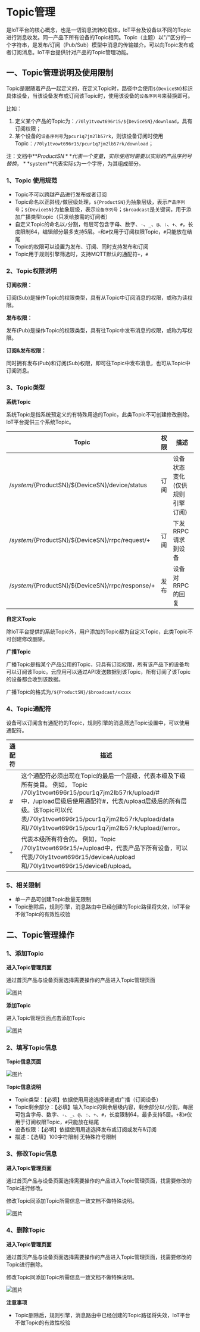 # Topic管理

是IoT平台的核心概念，也是一切消息流转的载体，IoT平台及设备以不同的Topic进行消息收发。同一产品下所有设备的Topic相同。Topic（主题）以"/"区分的一个字符串，是发布/订阅（Pub/Sub）模型中消息的传输媒介。可以向Topic发布或者订阅消息。IoT平台提供针对产品的Topic管理功能。



## 一、Topic管理说明及使用限制

Topic是跟随着产品一起定义的，在定义Topic时，路径中会使用`${DeviceSN}`标识具体设备，当该设备发布或订阅该Topic时，使用该设备的`设备序列号`来替换即可。

比如：

1. 定义某个产品的Topic为：`/70ly1tvowt696r15/${DeviceSN}/download`，具有订阅权限；
2. 某个设备的`设备序列号`为`pcur1q7jm2lb57rk`，则该设备订阅时使用Topic：`/70ly1tvowt696r15/pcur1q7jm2lb57rk/download`；

注：文档中**${ProductSN}**代表一个变量，实际使用时需要以实际的产品序列号替换，**$system**代表实际`$`为一个字符，为其组成部分。



### 1、Topic 使用规范

- Topic不可以跨越产品进行发布或者订阅
- Topic命名以正斜线`/`做层级处理，`${ProductSN}`为抽象层级，表示`产品序列号`；`${DeviceSN}`为抽象层级，表示`设备序列号`；`$broadcast`是关键词，用于添加广播类型topic（只发给按需的订阅者）
- 自定义Topic的命名以`/`分割，每层可包含字母、数字、`-`、`_`、`@`、`:`、`+`、`#`，长度限制64，编辑部分最多支持5层。`+`和`#`仅用于订阅权限Topic，`#`只能放在结尾
- Topic的权限可以设置为发布、订阅、同时支持发布和订阅
- Topic用于规则引擎筛选时，支持MQTT默认的通配符`+`，`#`



### 2、Topic权限说明

**订阅权限：**

订阅(Sub)是操作Topic的权限类型，具有从Topic中订阅消息的权限，或称为读权限。

**发布权限：**

发布(Pub)是操作Topic的权限类型，具有往Topic中发布消息的权限，或称为写权限。

**订阅&发布权限：**

同时拥有发布(Pub)和订阅(Sub)权限，即可往Topic中发布消息，也可从Topic中订阅消息。



### 3、Topic类型

**系统Topic**

系统Topic是指系统预定义的有特殊用途的Topic，此类Topic不可创建修改删除。IoT平台提供三个系统Topic。

| Topic                                                        | 权限 | 描述                                                         |
| ------------------------------------------------------------ | ---- | ------------------------------------------------------------ |
| /$system/${ProductSN}/${DeviceSN}/device/status              | 订阅 | 设备状态变化(仅供规则引擎订阅)                               |
| /$system/${ProductSN}/${DeviceSN}/rrpc/request/+             | 订阅 | 下发RRPC请求到设备                                           |
| /$system/${ProductSN}/${DeviceSN}/rrpc/response/+            | 发布 | 设备对RRPC的回复                                             |



**自定义Topic**

除IoT平台提供的系统Topic外，用户添加的Topic都为自定义Topic，此类Topic不可创建修改删除。



**广播Topic**

广播Topic是指某个产品公用的Topic，只具有订阅权限，所有该产品下的设备均可以订阅该Topic。云应用可以通过API发送数据到该Topic，所有订阅了该Topic的设备都会收到该数据。

广播Topic的格式为`/${ProductSN}/$broadcast/xxxxx`



### 4、Topic通配符

设备可以订阅含有通配符的Topic，规则引擎的消息筛选Topic设置中，可以使用通配符。

| 通配符 | 描述                                                         |
| ------ | ------------------------------------------------------------ |
| #      | 这个通配符必须出现在Topic的最后一个层级，代表本级及下级所有类目。 例如， Topic /70ly1tvowt696r15/pcur1q7jm2lb57rk/upload/#中，/upload层级后使用通配符#，代表/upload层级后的所有层级。该Topic可以代表/70ly1tvowt696r15/pcur1q7jm2lb57rk/upload/data和/70ly1tvowt696r15/pcur1q7jm2lb57rk/upload//error。 |
| +      | 代表本级所有符合的。 例如，Topic /70ly1tvowt696r15/+/upload中，代表产品下所有设备，可以代表/70ly1tvowt696r15/deviceA/upload和/70ly1tvowt696r15/deviceB/upload。 |



### 5、相关限制

* 单一产品可创建Topic数量无限制
* Topic删除后，规则引擎，消息路由中已经创建的Topic路径将失效，IoT平台不做Topic的有效性校验



## 二、Topic管理操作

### 1、添加Topic

**进入Topic管理页面**

通过首页产品与设备页面选择需要操作的产品进入Topic管理页面

![图片](../../images/Topic管理-1.png)



**添加Topic**

进入Topic管理页面点击添加Topic

![图片](../../images/Topic管理-2.png)



### 2、填写Topic信息

**Topic信息页面**

![图片](../../images/Topic管理-3.png)

**Topic信息说明**

* Topic类型：【必填】依据使用用途选择普通或广播（订阅设备）
* Topic剩余部分：【必填】输入Topic的剩余层级内容，剩余部分以`/`分割，每层可包含字母、数字、`-`、`_`、`@`、`:`、`+`、`#`，长度限制64，最多支持5层。`+`和`#`仅用于订阅权限Topic，`#`只能放在结尾
* 设备权限：【必填】依据使用用途选择发布或订阅或发布&订阅
* 描述：【选填】100字符限制 无特殊符号限制    



### 3、修改Topic信息

**进入Topic管理页面**

通过首页产品与设备页面选择需要操作的产品进入Topic管理页面，找需要修改的Topic进行修改。

修改Topic同添加Topic所需信息一致文档不做特殊说明。

![图片](../../images/Topic管理-4.png)



### 4、删除Topic

**进入Topic管理页面**

通过首页产品与设备页面选择需要操作的产品进入Topic管理页面，找需要修改的Topic进行删除。

修改Topic同添加Topic所需信息一致文档不做特殊说明。

![图片](../../images/Topic管理-4.png)

**注意事项**

* Topic删除后，规则引擎，消息路由中已经创建的Topic路径将失效，IoT平台不做Topic的有效性校验